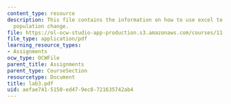 ```yaml
---
content_type: resource
description: This file contains the information on how to use excel to understand
  population change.
file: https://ol-ocw-studio-app-production.s3.amazonaws.com/courses/11-204-planning-communications-and-digital-media-fall-2004/aefae7415150ed479ec8721635742ab4_lab3.pdf
file_type: application/pdf
learning_resource_types:
- Assignments
ocw_type: OCWFile
parent_title: Assignments
parent_type: CourseSection
resourcetype: Document
title: lab3.pdf
uid: aefae741-5150-ed47-9ec8-721635742ab4
---
```

